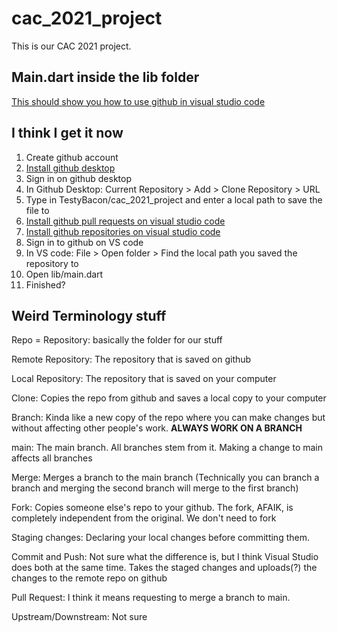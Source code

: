 # cac_2021_project

This is our CAC 2021 project.


## Main.dart inside the lib folder

[This should show you how to use github in visual studio code](https://code.visualstudio.com/docs/editor/github)

## I think I get it now

1) Create github account
2) [Install github desktop](https://desktop.github.com/)
3) Sign in on github desktop
4) In Github Desktop: Current Repository > Add > Clone Repository > URL
5) Type in TestyBacon/cac_2021_project and enter a local path to save the file to
6) [Install github pull requests on visual studio code](vscode:extension/GitHub.vscode-pull-request-github)
7) [Install github repositories on visual studio code](https://marketplace.visualstudio.com/items?itemName=github.remotehub)
8) Sign in to github on VS code
9) In VS code: File > Open folder > Find the local path you saved the repository to
10) Open lib/main.dart
11) Finished?

## Weird Terminology stuff
Repo = Repository: basically the folder for our stuff

Remote Repository: The repository that is saved on github

Local Repository: The repository that is saved on your computer

Clone: Copies the repo from github and saves a local copy to your computer

Branch: Kinda like a new copy of the repo where you can make changes but without affecting other people's work. 
**ALWAYS WORK ON A BRANCH**

main: The main branch. All branches stem from it. Making a change to main affects all branches

Merge: Merges a branch to the main branch (Technically you can branch a branch and merging the second branch will merge to the first branch)

Fork: Copies someone else's repo to your github. The fork, AFAIK, is completely independent from the original. We don't need to fork

Staging changes: Declaring your local changes before committing them.

Commit and Push: Not sure what the difference is, but I think Visual Studio does both at the same time. Takes the staged changes and uploads(?) the changes to the remote repo on github

Pull Request: I think it means requesting to merge a branch to main.

Upstream/Downstream: Not sure
